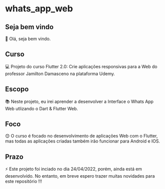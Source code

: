 # whats_app_web

## Seja bem vindo

👋 Olá, seja bem vindo.

## Curso

💻 Projeto do curso Flutter 2.0: Crie aplicações responsivas para a Web do professor Jamilton Damasceno na plataforma Udemy.

## Escopo

📚 Neste projeto, eu irei aprender a desenvolver a Interface o Whats App Web utlizando o Dart & Flutter Web.

## Foco

😊 O curso é focado no desenvolvimento de aplicações Web com o Flutter, mas todas as aplicações criadas também irão funcionar para Android e IOS.

## Prazo

⚡ Este projeto foi inciado no dia 24/04/2022, porém, ainda está em desenvolvido. No entanto, em breve espero trazer muitas novidades para este repositório !!!
